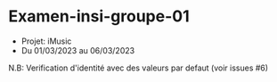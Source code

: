 # Examen-insi-groupe-01
- Projet: iMusic 
- Du 01/03/2023 au 06/03/2023

N.B: Verification d'identité avec des valeurs par defaut (voir issues #6)
